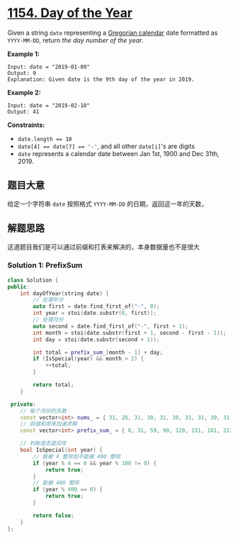 # [1154. Day of the Year](https://leetcode.com/problems/day-of-the-year/)

Given a string `date` representing a [Gregorian calendar](https://en.wikipedia.org/wiki/Gregorian_calendar) date formatted as `YYYY-MM-DD`, return *the day number of the year*.

 

**Example 1:**

```
Input: date = "2019-01-09"
Output: 9
Explanation: Given date is the 9th day of the year in 2019.
```

**Example 2:**

```
Input: date = "2019-02-10"
Output: 41
```

 

**Constraints:**

- `date.length == 10`
- `date[4] == date[7] == '-'`, and all other `date[i]`'s are digits
- `date` represents a calendar date between Jan 1st, 1900 and Dec 31th, 2019.

## 题目大意

给定一个字符串 `date` 按照格式 `YYYY-MM-DD` 的日期，返回这一年的天数，

## 解题思路

这道题目我们是可以通过前缀和打表来解决的，本身数据量也不是很大

### Solution 1: PrefixSum


````c++
class Solution {
public:
    int dayOfYear(string date) {
        // 处理年分
        auto first = date.find_first_of("-", 0);
        int year = stoi(date.substr(0, first));
        // 处理月份
        auto second = date.find_first_of("-", first + 1);
        int month = stoi(date.substr(first + 1, second - first - 1));
        int day = stoi(date.substr(second + 1));

        int total = prefix_sum_[month - 1] + day;
        if (IsSpecial(year) && month > 2) {
            ++total;
        }

        return total;
    }

 private:
    // 每个月份的天数
    const vector<int> nums_ = { 31, 28, 31, 30, 31, 30, 31, 31, 30, 31, 30, 31 };
    // 前缀和用来加速求解
    const vector<int> prefix_sum_ = { 0, 31, 59, 90, 120, 151, 181, 212, 243, 273, 304, 334, 365 };

    // 判断是否是闰年
    bool IsSpecial(int year) {
        // 能被 4 整除但不能被 400 整除
        if (year % 4 == 0 && year % 100 != 0) {
            return true;
        }
        // 能被 400 整除
        if (year % 400 == 0) {
            return true;
        }

        return false;
    }
};
````

